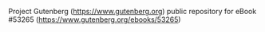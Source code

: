 Project Gutenberg (https://www.gutenberg.org) public repository for
eBook #53265 (https://www.gutenberg.org/ebooks/53265)
